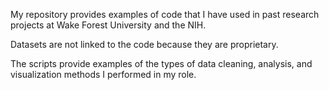 My repository provides examples of code that I have used in past research projects at Wake Forest University and the NIH. 

Datasets are not linked to the code because they are proprietary.

The scripts provide examples of the types of data cleaning, analysis, and visualization methods I performed in my role.
